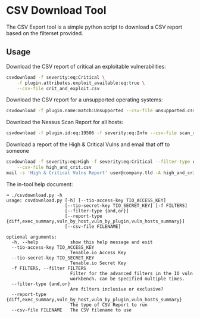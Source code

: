 # CSV Download Tool

The CSV Export tool is a simple python script to download a CSV report based
on the filterset provided.

## Usage

Download the CSV report of critical an exploitable vulnerabilities:

```bash
csvdownload -f severity:eq:Critical \
    -f plugin.attributes.exploit_available:eq:true \
    --csv-file crit_and_exploit.csv
```

Download the CSV report for a unsupported operating systems:

```bash
csvdownload -f plugin.name:match:Unsupported --csv-file unsupported.csv
```

Download the Nessus Scan Report for all hosts:

```bash
csvdownload -f plugin.id:eq:19506 -f severity:eq:Info --csv-file scan_reports.csv
```

Download a report of the High & Critical Vulns and email that off to someone

```bash
csvdownload -f severity:eq:High -f severity:eq:Critical --filter-type or \
    --csv-file high_and_crit.csv
mail -s 'High & Critical Vulns Report' user@company.tld -A high_and_crit.csv
```

The in-tool help document:

```
➜ ./csvdownload.py -h
usage: csvdownload.py [-h] [--tio-access-key TIO_ACCESS_KEY]
                      [--tio-secret-key TIO_SECRET_KEY] [-f FILTERS]
                      [--filter-type {and,or}]
                      [--report-type {diff,exec_summary,vuln_by_host,vuln_by_plugin,vuln_hosts_summary}]
                      [--csv-file FILENAME]

optional arguments:
  -h, --help            show this help message and exit
  --tio-access-key TIO_ACCESS_KEY
                        Tenable.io Access Key
  --tio-secret-key TIO_SECRET_KEY
                        Tenable.io Secret Key
  -f FILTERS, --filter FILTERS
                        Filter for the advanced filters in the IO vuln
                        workbench. can be specified multiple times.
  --filter-type {and,or}
                        Are filters inclusive or exclusive?
  --report-type {diff,exec_summary,vuln_by_host,vuln_by_plugin,vuln_hosts_summary}
                        The type of CSV Report to run
  --csv-file FILENAME   The CSV filename to use
```
